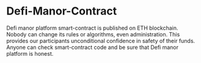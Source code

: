 # Defi-Manor-Contract
Defi manor platform smart-contract is published on ETH blockchain. Nobody can change its rules or algorithms, even administration. This provides our participants unconditional confidence in safety of their funds. Anyone can check smart-contract code and be sure that Defi manor platform is honest.
